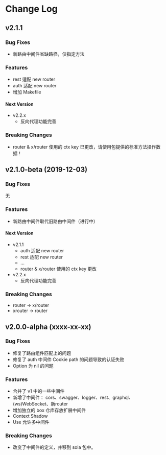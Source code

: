 # Change Log

## v2.1.1

### Bug Fixes

+ 新路由中间件省缺路径，仅指定方法

### Features

+ rest 适配 new router
+ auth 适配 new router
+ 增加 Makefile

#### Next Version

+ v2.2.x
    + 反向代理功能完善

### Breaking Changes

+ router & x/router 使用的 ctx key 已更改，请使用包提供的标准方法操作数据！

## v2.1.0-beta (2019-12-03)

### Bug Fixes

无

### Features

+ 新路由中间件取代旧路由中间件（进行中）

#### Next Version

+ v2.1.1
    + auth 适配 new router
    + rest 适配 new router
    + ...
    + router & x/router 使用的 ctx key 更改
+ v2.2.x
    + 反向代理功能完善

### Breaking Changes

+ router -> x/router
+ xrouter -> router

## v2.0.0-alpha (xxxx-xx-xx)

### Bug Fixes

+ 修复了路由组件匹配上的问题
+ 修复了 auth 中间件 Cookie path 的问题导致的认证失败
+ Option 为 nil 的问题

### Features

+ 合并了 v1 中的一些中间件
+ 新增了中间件： cors、swagger、logger、rest、graphql、(ws)WebSocket、新router
+ 增加独立的 box 仓库存放扩展中间件
+ Context Shadow
+ Use 允许多中间件

### Breaking Changes

+ 改变了中间件的定义，并移到 sola 包中。
